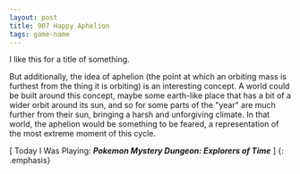 ```yaml
---
layout: post
title: 907 Happy Aphelion
tags: game-name
---
```

I like this for a title of something.

But additionally, the idea of aphelion (the point at which an orbiting mass is furthest from the thing it is orbiting) is an interesting concept. A world could be built around this concept, maybe some earth-like place that has a bit of a wider orbit around its sun, and so for some parts of the "year" are much further from their sun, bringing a harsh and unforgiving climate. In that world, the aphelion would be something to be feared, a representation of the most extreme moment of this cycle.

[ Today I Was Playing: ***Pokemon Mystery Dungeon: Explorers of Time*** ]
{: .emphasis}

